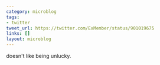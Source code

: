 ```yaml
---
category: microblog
tags:
- twitter
tweet_url: https://twitter.com/ExMember/status/901019675
links: []
layout: microblog
---
```

doesn't like being unlucky.
